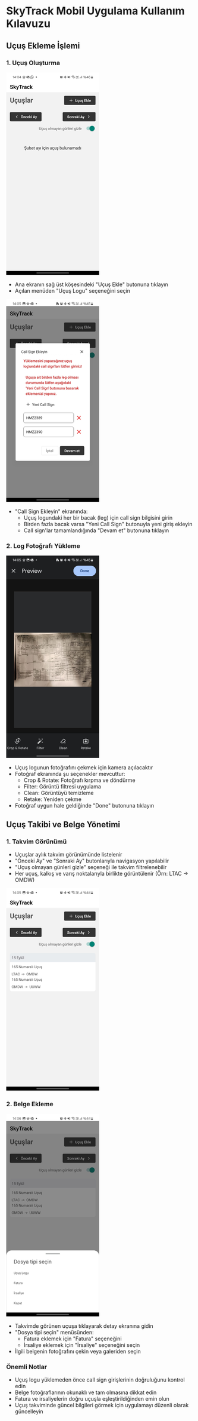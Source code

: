 # SkyTrack Mobil Uygulama Kullanım Kılavuzu

## Uçuş Ekleme İşlemi

### 1. Uçuş Oluşturma

<img src="images/mobil5.jpeg" alt="Uçuş Ekleme" width="250">

- Ana ekranın sağ üst köşesindeki "Uçuş Ekle" butonuna tıklayın
- Açılan menüden "Uçuş Logu" seçeneğini seçin

<img src="images/mobil4.jpeg" alt="Uçuş Ekleme" width="250">

- "Call Sign Ekleyin" ekranında:
  - Uçuş logundaki her bir bacak (leg) için call sign bilgisini girin
  - Birden fazla bacak varsa "Yeni Call Sign" butonuyla yeni giriş ekleyin
  - Call sign'lar tamamlandığında "Devam et" butonuna tıklayın

### 2. Log Fotoğrafı Yükleme

<img src="images/mobil3.jpeg" alt="Uçuş Ekleme" width="250">

- Uçuş logunun fotoğrafını çekmek için kamera açılacaktır
- Fotoğraf ekranında şu seçenekler mevcuttur:
  - Crop & Rotate: Fotoğrafı kırpma ve döndürme
  - Filter: Görüntü filtresi uygulama
  - Clean: Görüntüyü temizleme
  - Retake: Yeniden çekme
- Fotoğraf uygun hale geldiğinde "Done" butonuna tıklayın

## Uçuş Takibi ve Belge Yönetimi

### 1. Takvim Görünümü

- Uçuşlar aylık takvim görünümünde listelenir
- "Önceki Ay" ve "Sonraki Ay" butonlarıyla navigasyon yapılabilir
- "Uçuş olmayan günleri gizle" seçeneği ile takvim filtrelenebilir
- Her uçuş, kalkış ve varış noktalarıyla birlikte görüntülenir (Örn: LTAC -> OMDW)

<img src="images/mobil2.jpeg" alt="Uçuş Ekleme" width="250">

### 2. Belge Ekleme

<img src="images/mobil1.jpeg" alt="Uçuş Ekleme" width="250">

- Takvimde görünen uçuşa tıklayarak detay ekranına gidin
- "Dosya tipi seçin" menüsünden:
  - Fatura eklemek için "Fatura" seçeneğini
  - İrsaliye eklemek için "İrsaliye" seçeneğini seçin
- İlgili belgenin fotoğrafını çekin veya galeriden seçin

### Önemli Notlar

- Uçuş logu yüklemeden önce call sign girişlerinin doğruluğunu kontrol edin
- Belge fotoğraflarının okunaklı ve tam olmasına dikkat edin
- Fatura ve irsaliyelerin doğru uçuşla eşleştirildiğinden emin olun
- Uçuş takviminde güncel bilgileri görmek için uygulamayı düzenli olarak güncelleyin
